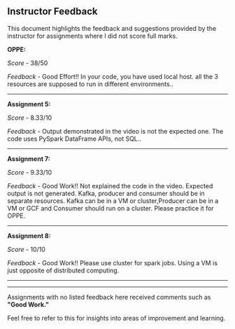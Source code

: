 ## Instructor Feedback

This document highlights the feedback and suggestions provided by the instructor for assignments where I did not score full marks. 


**OPPE:** 

*Score* - 38/50

*Feedback* - Good Effort!! In your code, you have used local host. all the 3 resources are supposed to run in different environments..

---

**Assignment 5:** 

*Score* - 8.33/10

*Feedback* - Output demonstrated in the video is not the expected one. The code uses PySpark DataFrame APIs, not SQL..

---

**Assignment 7:** 

*Score* - 9.33/10 

*Feedback* - Good Work!! Not explained the code in the video. Expected output is not generated. Kafka, producer and consumer should be in separate resources. Kafka can be in a VM or cluster,Producer can be in a VM or GCF and Consumer should run on a cluster. Please practice it for OPPE.

---

**Assignment 8:** 

*Score* - 10/10

*Feedback* - Good Work!! Please use cluster for spark jobs. Using a VM is just opposite of distributed computing.

---
---

Assignments with no listed feedback here received comments such as **"Good Work."**  

Feel free to refer to this for insights into areas of improvement and learning.  
